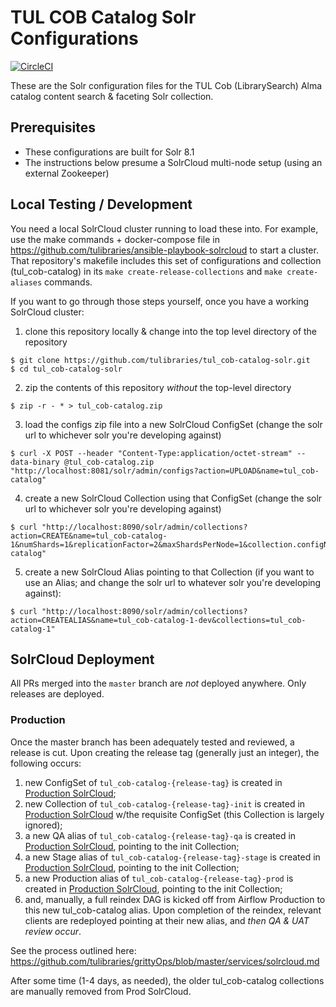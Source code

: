 # TUL COB Catalog Solr Configurations
[![CircleCI](https://circleci.com/gh/tulibraries/tul_cob-catalog-solr.svg?style=svg)](https://circleci.com/gh/tulibraries/tul_cob-catalog-solr)

These are the Solr configuration files for the TUL Cob (LibrarySearch) Alma catalog content search & faceting Solr collection.

## Prerequisites

- These configurations are built for Solr 8.1
- The instructions below presume a SolrCloud multi-node setup (using an external Zookeeper)

## Local Testing / Development

You need a local SolrCloud cluster running to load these into. For example, use the make commands + docker-compose file in https://github.com/tulibraries/ansible-playbook-solrcloud to start a cluster. That repository's makefile includes this set of configurations and collection (tul_cob-catalog) in its `make create-release-collections` and `make create-aliases` commands.

If you want to go through those steps yourself, once you have a working SolrCloud cluster:

1. clone this repository locally & change into the top level directory of the repository

```
$ git clone https://github.com/tulibraries/tul_cob-catalog-solr.git
$ cd tul_cob-catalog-solr
```

2. zip the contents of this repository *without* the top-level directory

```
$ zip -r - * > tul_cob-catalog.zip
```

3. load the configs zip file into a new SolrCloud ConfigSet (change the solr url to whichever solr you're developing against)

```
$ curl -X POST --header "Content-Type:application/octet-stream" --data-binary @tul_cob-catalog.zip "http://localhost:8081/solr/admin/configs?action=UPLOAD&name=tul_cob-catalog"
```

4. create a new SolrCloud Collection using that ConfigSet (change the solr url to whichever solr you're developing against)

```
$ curl "http://localhost:8090/solr/admin/collections?action=CREATE&name=tul_cob-catalog-1&numShards=1&replicationFactor=2&maxShardsPerNode=1&collection.configName=tul_cob-catalog"
```

5. create a new SolrCloud Alias pointing to that Collection (if you want to use an Alias; and change the solr url to whatever solr you're developing against):

```
$ curl "http://localhost:8090/solr/admin/collections?action=CREATEALIAS&name=tul_cob-catalog-1-dev&collections=tul_cob-catalog-1"
```

## SolrCloud Deployment

All PRs merged into the `master` branch are _not_ deployed anywhere. Only releases are deployed.

### Production

Once the master branch has been adequately tested and reviewed, a release is cut. Upon creating the release tag (generally just an integer), the following occurs:
1. new ConfigSet of `tul_cob-catalog-{release-tag}` is created in [Production SolrCloud](https://solrcloud.tul-infra.page);
2. new Collection of `tul_cob-catalog-{release-tag}-init` is created in [Production SolrCloud](https://solrcloud.tul-infra.page) w/the requisite ConfigSet (this Collection is largely ignored);
3. a new QA alias of `tul_cob-catalog-{release-tag}-qa` is created in [Production SolrCloud](https://solrcloud.tul-infra.page), pointing to the init Collection;
3. a new Stage alias of `tul_cob-catalog-{release-tag}-stage` is created in [Production SolrCloud](https://solrcloud.tul-infra.page), pointing to the init Collection;
3. a new Production alias of `tul_cob-catalog-{release-tag}-prod` is created in [Production SolrCloud](https://solrcloud.tul-infra.page), pointing to the init Collection;
4. and, manually, a full reindex DAG is kicked off from Airflow Production to this new tul_cob-catalog alias. Upon completion of the reindex, relevant clients are redeployed pointing at their new alias, and *then QA & UAT review occur*.

See the process outlined here: https://github.com/tulibraries/grittyOps/blob/master/services/solrcloud.md

After some time (1-4 days, as needed), the older tul_cob-catalog collections are manually removed from Prod SolrCloud.
